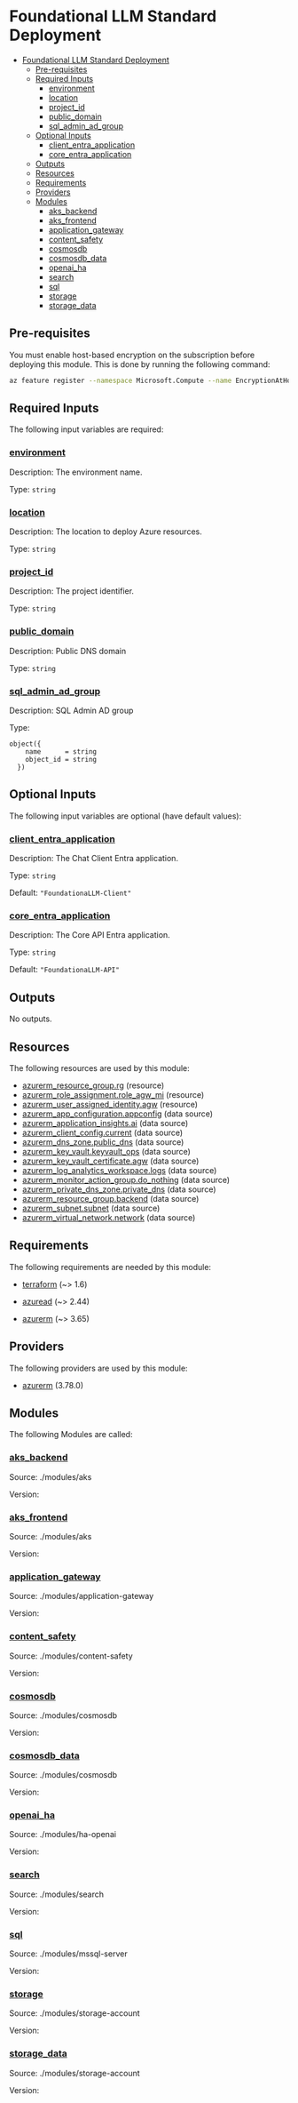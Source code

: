 # Foundational LLM Standard Deployment

- [Foundational LLM Standard Deployment](#foundational-llm-standard-deployment)
  - [Pre-requisites](#pre-requisites)
  - [Required Inputs](#required-inputs)
    - [ environment](#-environment)
    - [ location](#-location)
    - [ project\_id](#-project_id)
    - [ public\_domain](#-public_domain)
    - [ sql\_admin\_ad\_group](#-sql_admin_ad_group)
  - [Optional Inputs](#optional-inputs)
    - [ client\_entra\_application](#-client_entra_application)
    - [ core\_entra\_application](#-core_entra_application)
  - [Outputs](#outputs)
  - [Resources](#resources)
  - [Requirements](#requirements)
  - [Providers](#providers)
  - [Modules](#modules)
    - [ aks\_backend](#-aks_backend)
    - [ aks\_frontend](#-aks_frontend)
    - [ application\_gateway](#-application_gateway)
    - [ content\_safety](#-content_safety)
    - [ cosmosdb](#-cosmosdb)
    - [ cosmosdb\_data](#-cosmosdb_data)
    - [ openai\_ha](#-openai_ha)
    - [ search](#-search)
    - [ sql](#-sql)
    - [ storage](#-storage)
    - [ storage\_data](#-storage_data)

## Pre-requisites

You must enable host-based encryption on the subscription before deploying this module.  This is done by running the following command:

```bash
az feature register --namespace Microsoft.Compute --name EncryptionAtHost
```

<!-- BEGIN_TF_DOCS -->


## Required Inputs

The following input variables are required:

### <a name="input_environment"></a> [environment](#input\_environment)

Description: The environment name.

Type: `string`

### <a name="input_location"></a> [location](#input\_location)

Description: The location to deploy Azure resources.

Type: `string`

### <a name="input_project_id"></a> [project\_id](#input\_project\_id)

Description: The project identifier.

Type: `string`

### <a name="input_public_domain"></a> [public\_domain](#input\_public\_domain)

Description: Public DNS domain

Type: `string`

### <a name="input_sql_admin_ad_group"></a> [sql\_admin\_ad\_group](#input\_sql\_admin\_ad\_group)

Description: SQL Admin AD group

Type:

```hcl
object({
    name      = string
    object_id = string
  })
```

## Optional Inputs

The following input variables are optional (have default values):

### <a name="input_client_entra_application"></a> [client\_entra\_application](#input\_client\_entra\_application)

Description: The Chat Client Entra application.

Type: `string`

Default: `"FoundationaLLM-Client"`

### <a name="input_core_entra_application"></a> [core\_entra\_application](#input\_core\_entra\_application)

Description: The Core API Entra application.

Type: `string`

Default: `"FoundationaLLM-API"`

## Outputs

No outputs.

## Resources

The following resources are used by this module:

- [azurerm_resource_group.rg](https://registry.terraform.io/providers/hashicorp/azurerm/latest/docs/resources/resource_group) (resource)
- [azurerm_role_assignment.role_agw_mi](https://registry.terraform.io/providers/hashicorp/azurerm/latest/docs/resources/role_assignment) (resource)
- [azurerm_user_assigned_identity.agw](https://registry.terraform.io/providers/hashicorp/azurerm/latest/docs/resources/user_assigned_identity) (resource)
- [azurerm_app_configuration.appconfig](https://registry.terraform.io/providers/hashicorp/azurerm/latest/docs/data-sources/app_configuration) (data source)
- [azurerm_application_insights.ai](https://registry.terraform.io/providers/hashicorp/azurerm/latest/docs/data-sources/application_insights) (data source)
- [azurerm_client_config.current](https://registry.terraform.io/providers/hashicorp/azurerm/latest/docs/data-sources/client_config) (data source)
- [azurerm_dns_zone.public_dns](https://registry.terraform.io/providers/hashicorp/azurerm/latest/docs/data-sources/dns_zone) (data source)
- [azurerm_key_vault.keyvault_ops](https://registry.terraform.io/providers/hashicorp/azurerm/latest/docs/data-sources/key_vault) (data source)
- [azurerm_key_vault_certificate.agw](https://registry.terraform.io/providers/hashicorp/azurerm/latest/docs/data-sources/key_vault_certificate) (data source)
- [azurerm_log_analytics_workspace.logs](https://registry.terraform.io/providers/hashicorp/azurerm/latest/docs/data-sources/log_analytics_workspace) (data source)
- [azurerm_monitor_action_group.do_nothing](https://registry.terraform.io/providers/hashicorp/azurerm/latest/docs/data-sources/monitor_action_group) (data source)
- [azurerm_private_dns_zone.private_dns](https://registry.terraform.io/providers/hashicorp/azurerm/latest/docs/data-sources/private_dns_zone) (data source)
- [azurerm_resource_group.backend](https://registry.terraform.io/providers/hashicorp/azurerm/latest/docs/data-sources/resource_group) (data source)
- [azurerm_subnet.subnet](https://registry.terraform.io/providers/hashicorp/azurerm/latest/docs/data-sources/subnet) (data source)
- [azurerm_virtual_network.network](https://registry.terraform.io/providers/hashicorp/azurerm/latest/docs/data-sources/virtual_network) (data source)

## Requirements

The following requirements are needed by this module:

- <a name="requirement_terraform"></a> [terraform](#requirement\_terraform) (~> 1.6)

- <a name="requirement_azuread"></a> [azuread](#requirement\_azuread) (~> 2.44)

- <a name="requirement_azurerm"></a> [azurerm](#requirement\_azurerm) (~> 3.65)

## Providers

The following providers are used by this module:

- <a name="provider_azurerm"></a> [azurerm](#provider\_azurerm) (3.78.0)

## Modules

The following Modules are called:

### <a name="module_aks_backend"></a> [aks\_backend](#module\_aks\_backend)

Source: ./modules/aks

Version:

### <a name="module_aks_frontend"></a> [aks\_frontend](#module\_aks\_frontend)

Source: ./modules/aks

Version:

### <a name="module_application_gateway"></a> [application\_gateway](#module\_application\_gateway)

Source: ./modules/application-gateway

Version:

### <a name="module_content_safety"></a> [content\_safety](#module\_content\_safety)

Source: ./modules/content-safety

Version:

### <a name="module_cosmosdb"></a> [cosmosdb](#module\_cosmosdb)

Source: ./modules/cosmosdb

Version:

### <a name="module_cosmosdb_data"></a> [cosmosdb\_data](#module\_cosmosdb\_data)

Source: ./modules/cosmosdb

Version:

### <a name="module_openai_ha"></a> [openai\_ha](#module\_openai\_ha)

Source: ./modules/ha-openai

Version:

### <a name="module_search"></a> [search](#module\_search)

Source: ./modules/search

Version:

### <a name="module_sql"></a> [sql](#module\_sql)

Source: ./modules/mssql-server

Version:

### <a name="module_storage"></a> [storage](#module\_storage)

Source: ./modules/storage-account

Version:

### <a name="module_storage_data"></a> [storage\_data](#module\_storage\_data)

Source: ./modules/storage-account

Version:
<!-- END_TF_DOCS -->
